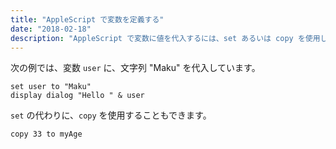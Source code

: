 ```yaml
---
title: "AppleScript で変数を定義する"
date: "2018-02-18"
description: "AppleScript で変数に値を代入するには、set あるいは copy を使用します。"
---
```


次の例では、変数 `user` に、文字列 "Maku" を代入しています。

~~~
set user to "Maku"
display dialog "Hello " & user
~~~

`set` の代わりに、`copy` を使用することもできます。

~~~
copy 33 to myAge
~~~

